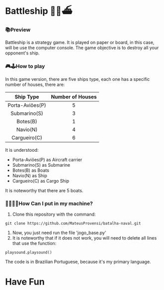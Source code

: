 # Battleship 🚢🆚⛴

### 📚Preview

Battleship is a strategy game. It is played on paper or board, in this case, will be use the computer console. The game objective is to destroy all your opponent's ship.

### 🎮🕹How to play

In this game version, there are five ships type, each one has a specific number of houses, there are:

| Ship Type  | Number of Houses |
| :-------------: |:-------------:|
| Porta-Aviões(P)      | 5     |
| Submarino(S)      | 3     |
| Botes(B)      | 1     |
| Navio(N)      | 4     |
| Cargueiro(C)      | 6     |

It is understood:

- Porta-Aviões(P) as Aircraft carrier
- Submarino(S) as Submarine
- Botes(B) as Boats
- Navio(N) as Ship
- Cargueiro(C) as Cargo Ship

It is noteworthy that there are 5 boats.

### 👨‍💻👩‍💻How Can I put in my machine?

1. Clone this repository with the command:
```
git clone https://github.com/MateusProvensi/batalha-naval.git
```
1. Now, you just need run the file 'jogo_base.py'
1. It is noteworthy that if it does not work, you will need to delete all lines that use the function:
```
playsound.playsound()
```

The code is in Brazilian Portuguese, because it's my primary language.

# Have Fun
